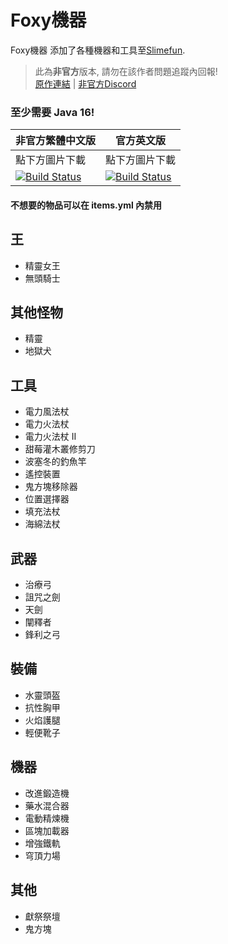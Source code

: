 # Foxy機器
Foxy機器 添加了各種機器和工具至[Slimefun](https://github.com/Slimefun/Slimefun4).

> 此為**非官方**版本, 請勿在該作者問題追蹤內回報! <br>
> [原作連結](https://github.com/GallowsDove/FoxyMachines) | [非官方Discord](https://discord.gg/GF4CwjFXT9)

### 至少需要 Java 16!

| 非官方繁體中文版 | 官方英文版 |
| -------- | -------- |
| 點下方圖片下載 | 點下方圖片下載 |
| [![Build Status](https://xMikux.github.io/builds/SlimeTraditionalTranslation/FoxyMachines/master/badge.svg)](https://xMikux.github.io/builds/SlimeTraditionalTranslation/FoxyMachines/master) | [![Build Status](https://thebusybiscuit.github.io/builds/GallowsDove/FoxyMachines/master/badge.svg)](https://thebusybiscuit.github.io/builds/GallowsDove/FoxyMachines/master) |

#### 不想要的物品可以在 items.yml 內禁用

## 王
* 精靈女王
* 無頭騎士

## 其他怪物
* 精靈
* 地獄犬

## 工具
* 電力風法杖
* 電力火法杖
* 電力火法杖 II
* 甜莓灌木叢修剪刀
* 波塞冬的釣魚竿
* 遙控裝置
* 鬼方塊移除器
* 位置選擇器
* 填充法杖
* 海綿法杖

## 武器
* 治療弓
* 詛咒之劍
* 天劍
* 闡釋者
* 鋒利之弓

## 裝備
* 水靈頭盔
* 抗性胸甲
* 火焰護腿
* 輕便靴子

## 機器
* 改進鍛造機
* 藥水混合器
* 電動精煉機
* 區塊加載器
* 增強鐵軌
* 穹頂力場

## 其他
* 獻祭祭壇
* 鬼方塊
